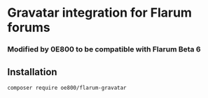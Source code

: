 # Gravatar integration for Flarum forums

### Modified by 0E800 to be compatible with Flarum Beta 6

## Installation



``` composer require oe800/flarum-gravatar ```
